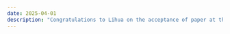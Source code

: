 ```yaml
---
date: 2025-04-01
description: "Congratulations to Lihua on the acceptance of paper at the 30th Australasian Conference on Information Security and Privacy (ACISP), to be held in Wollongong in July 2025."
---
```


